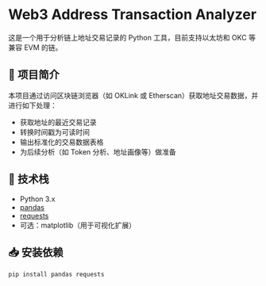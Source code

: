 # Web3 Address Transaction Analyzer

这是一个用于分析链上地址交易记录的 Python 工具，目前支持以太坊和 OKC 等兼容 EVM 的链。

## 📌 项目简介

本项目通过访问区块链浏览器（如 OKLink 或 Etherscan）获取地址交易数据，并进行如下处理：

- 获取地址的最近交易记录
- 转换时间戳为可读时间
- 输出标准化的交易数据表格
- 为后续分析（如 Token 分析、地址画像等）做准备

## 🔧 技术栈

- Python 3.x
- [pandas](https://pandas.pydata.org/)
- [requests](https://docs.python-requests.org/)
- 可选：matplotlib（用于可视化扩展）

## 📥 安装依赖

```bash
pip install pandas requests
